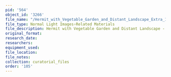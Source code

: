 ```yaml
---
pid: '564'
object_id: '3266'
file_name: "/Hermit_with_Vegetable_Garden_and_Distant_Landscape_Extra_1.jpg"
file_type: Normal Light Images›Related Materials
file_description: Hermit with Vegetable Garden and Distant Landscape - Extra 1
original_format:
research_date:
researchers:
equipment_used:
file_location:
file_notes:
collection: curatorial_files
order: '105'
---
```

